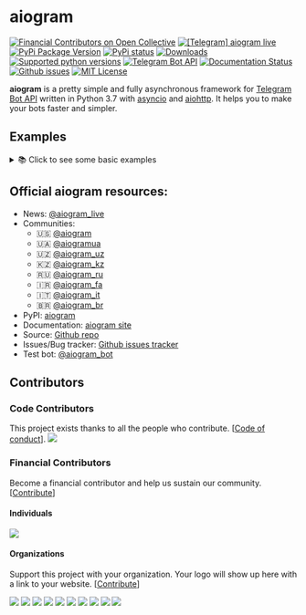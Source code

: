 # aiogram

[![Financial Contributors on Open Collective](https://opencollective.com/aiogram/all/badge.svg?style=flat-square)](https://opencollective.com/aiogram) 
[![\[Telegram\] aiogram live](https://img.shields.io/badge/telegram-aiogram-blue.svg?style=flat-square)](https://t.me/aiogram_live)
[![PyPi Package Version](https://img.shields.io/pypi/v/aiogram.svg?style=flat-square)](https://pypi.python.org/pypi/aiogram)
[![PyPi status](https://img.shields.io/pypi/status/aiogram.svg?style=flat-square)](https://pypi.python.org/pypi/aiogram)
[![Downloads](https://img.shields.io/pypi/dm/aiogram.svg?style=flat-square)](https://pypi.python.org/pypi/aiogram)
[![Supported python versions](https://img.shields.io/pypi/pyversions/aiogram.svg?style=flat-square)](https://pypi.python.org/pypi/aiogram)
[![Telegram Bot API](https://img.shields.io/badge/Telegram%20Bot%20API-6.6-blue.svg?style=flat-square&logo=telegram)](https://core.telegram.org/bots/api)
[![Documentation Status](https://img.shields.io/readthedocs/aiogram?style=flat-square)](http://docs.aiogram.dev/en/latest/?badge=latest)
[![Github issues](https://img.shields.io/github/issues/aiogram/aiogram.svg?style=flat-square)](https://github.com/aiogram/aiogram/issues)
[![MIT License](https://img.shields.io/pypi/l/aiogram.svg?style=flat-square)](https://opensource.org/licenses/MIT)

**aiogram** is a pretty simple and fully asynchronous framework for [Telegram Bot API](https://core.telegram.org/bots/api) written in Python 3.7 with [asyncio](https://docs.python.org/3/library/asyncio.html) and [aiohttp](https://github.com/aio-libs/aiohttp). It helps you to make your bots faster and simpler.


## Examples
<details>
  <summary>📚 Click to see some basic examples</summary>


**Few steps before getting started...**
- First, you should obtain token for your bot from [BotFather](https://t.me/BotFather).
- Install the latest stable version of aiogram, simply running `pip install aiogram`

### Simple [`getMe`](https://core.telegram.org/bots/api#getme) request

```python
import asyncio
from aiogram import Bot

BOT_TOKEN = ""

async def main():
    bot = Bot(token=BOT_TOKEN)

    try:
        me = await bot.get_me()
        print(f"🤖 Hello, I'm {me.first_name}.\nHave a nice Day!")
    finally:
        await bot.close()

asyncio.run(main())
```

### Poll BotAPI for updates and process updates

```python
import asyncio
from aiogram import Bot, Dispatcher, types

BOT_TOKEN = ""

async def start_handler(event: types.Message):
    await event.answer(
        f"Hello, {event.from_user.get_mention(as_html=True)} 👋!",
        parse_mode=types.ParseMode.HTML,
    )

async def main():
    bot = Bot(token=BOT_TOKEN)
    try:
        disp = Dispatcher(bot=bot)
        disp.register_message_handler(start_handler, commands={"start", "restart"})
        await disp.start_polling()
    finally:
        await bot.close()

asyncio.run(main())
```

### Moar!

You can find more examples in [`examples/`](https://github.com/aiogram/aiogram/tree/dev-2.x/examples) directory

</details>


## Official aiogram resources:
 - News: [@aiogram_live](https://t.me/aiogram_live)
 - Communities:
   - 🇺🇸 [@aiogram](https://t.me/aiogram)
   - 🇺🇦 [@aiogramua](https://t.me/aiogramua)
   - 🇺🇿 [@aiogram_uz](https://t.me/aiogram_uz)
   - 🇰🇿 [@aiogram_kz](https://t.me/aiogram_kz)
   - 🇷🇺 [@aiogram_ru](https://t.me/aiogram_ru)
   - 🇮🇷 [@aiogram_fa](https://t.me/aiogram_fa)
   - 🇮🇹 [@aiogram_it](https://t.me/aiogram_it)
   - 🇧🇷 [@aiogram_br](https://t.me/aiogram_br)
 - PyPI: [aiogram](https://pypi.python.org/pypi/aiogram)
 - Documentation: [aiogram site](https://docs.aiogram.dev/en/latest/)
 - Source: [Github repo](https://github.com/aiogram/aiogram)
 - Issues/Bug tracker: [Github issues tracker](https://github.com/aiogram/aiogram/issues)
 - Test bot: [@aiogram_bot](https://t.me/aiogram_bot)

## Contributors

### Code Contributors

This project exists thanks to all the people who contribute. [[Code of conduct](CODE_OF_CONDUCT.md)].
<a href="https://github.com/aiogram/aiogram/graphs/contributors"><img src="https://opencollective.com/aiogram/contributors.svg?width=890&button=false" /></a>

### Financial Contributors

Become a financial contributor and help us sustain our community. [[Contribute](https://opencollective.com/aiogram/contribute)]

#### Individuals

<a href="https://opencollective.com/aiogram"><img src="https://opencollective.com/aiogram/individuals.svg?width=890"></a>

#### Organizations

Support this project with your organization. Your logo will show up here with a link to your website. [[Contribute](https://opencollective.com/aiogram/contribute)]

<a href="https://opencollective.com/aiogram/organization/0/website"><img src="https://opencollective.com/aiogram/organization/0/avatar.png"></a>
<a href="https://opencollective.com/aiogram/organization/1/website"><img src="https://opencollective.com/aiogram/organization/1/avatar.png"></a>
<a href="https://opencollective.com/aiogram/organization/2/website"><img src="https://opencollective.com/aiogram/organization/2/avatar.png"></a>
<a href="https://opencollective.com/aiogram/organization/3/website"><img src="https://opencollective.com/aiogram/organization/3/avatar.png"></a>
<a href="https://opencollective.com/aiogram/organization/4/website"><img src="https://opencollective.com/aiogram/organization/4/avatar.png"></a>
<a href="https://opencollective.com/aiogram/organization/5/website"><img src="https://opencollective.com/aiogram/organization/5/avatar.png"></a>
<a href="https://opencollective.com/aiogram/organization/6/website"><img src="https://opencollective.com/aiogram/organization/6/avatar.png"></a>
<a href="https://opencollective.com/aiogram/organization/7/website"><img src="https://opencollective.com/aiogram/organization/7/avatar.png"></a>
<a href="https://opencollective.com/aiogram/organization/8/website"><img src="https://opencollective.com/aiogram/organization/8/avatar.png"></a>
<a href="https://opencollective.com/aiogram/organization/9/website"><img src="https://opencollective.com/aiogram/organization/9/avatar.png"></a>
